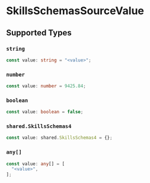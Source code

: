 # SkillsSchemasSourceValue


## Supported Types

### `string`

```typescript
const value: string = "<value>";
```

### `number`

```typescript
const value: number = 9425.84;
```

### `boolean`

```typescript
const value: boolean = false;
```

### `shared.SkillsSchemas4`

```typescript
const value: shared.SkillsSchemas4 = {};
```

### `any[]`

```typescript
const value: any[] = [
  "<value>",
];
```

